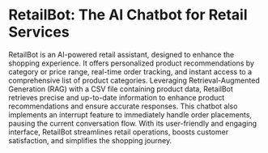 # **RetailBot: The AI Chatbot for Retail Services**

RetailBot is an AI-powered retail assistant, designed to enhance the shopping experience. It offers personalized product recommendations by category or price range, real-time order tracking, and instant access to a comprehensive list of product categories. Leveraging Retrieval-Augmented Generation (RAG) with a CSV file containing product data, RetailBot retrieves precise and up-to-date information to enhance product recommendations and ensure accurate responses. This chatbot also implements an interrupt feature to immediately handle order placements, pausing the current conversation flow. With its user-friendly and engaging interface, RetailBot streamlines retail operations, boosts customer satisfaction, and simplifies the shopping journey.
